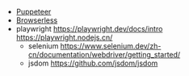 
- [Puppeteer](https://pptr.dev/)
- [Browserless](https://github.com/browserless/browserless)
- playwright
  https://playwright.dev/docs/intro
  https://playwright.nodejs.cn/ 
  - selenium 
  https://www.selenium.dev/zh-cn/documentation/webdriver/getting_started/
  - jsdom
  https://github.com/jsdom/jsdom